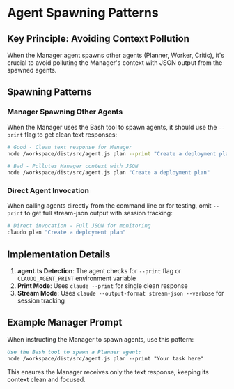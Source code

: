 # Agent Spawning Patterns

## Key Principle: Avoiding Context Pollution

When the Manager agent spawns other agents (Planner, Worker, Critic), it's crucial to avoid polluting the Manager's context with JSON output from the spawned agents.

## Spawning Patterns

### Manager Spawning Other Agents
When the Manager uses the Bash tool to spawn agents, it should use the `--print` flag to get clean text responses:

```bash
# Good - Clean text response for Manager
node /workspace/dist/src/agent.js plan --print "Create a deployment plan"

# Bad - Pollutes Manager context with JSON
node /workspace/dist/src/agent.js plan "Create a deployment plan"
```

### Direct Agent Invocation
When calling agents directly from the command line or for testing, omit `--print` to get full stream-json output with session tracking:

```bash
# Direct invocation - Full JSON for monitoring
claudo plan "Create a deployment plan"
```

## Implementation Details

1. **agent.ts Detection**: The agent checks for `--print` flag or `CLAUDO_AGENT_PRINT` environment variable
2. **Print Mode**: Uses `claude --print` for single clean response
3. **Stream Mode**: Uses `claude --output-format stream-json --verbose` for session tracking

## Example Manager Prompt

When instructing the Manager to spawn agents, use this pattern:

```markdown
Use the Bash tool to spawn a Planner agent:
node /workspace/dist/src/agent.js plan --print "Your task here"
```

This ensures the Manager receives only the text response, keeping its context clean and focused.